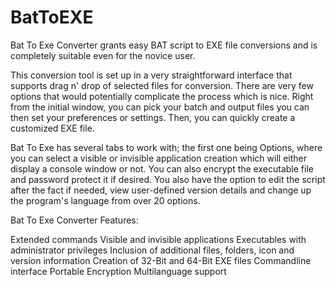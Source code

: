 # BatToEXE

Bat To Exe Converter grants easy BAT script to EXE file conversions and is completely suitable even for the novice user.

This conversion tool is set up in a very straightforward interface that supports drag n' drop of selected files for conversion. There are very few options that would potentially complicate the process which is nice. Right from the initial window, you can pick your batch and output files you can then set your preferences or settings. Then, you can quickly create a customized EXE file.

Bat To Exe has several tabs to work with; the first one being Options, where you can select a visible or invisible application creation which will either display a console window or not. You can also encrypt the executable file and password protect it if desired. You also have the option to edit the script after the fact if needed, view user-defined version details and change up the program's language from over 20 options.

Bat To Exe Converter Features:

Extended commands
Visible and invisible applications
Executables with administrator privileges
Inclusion of additional files, folders, icon and version information
Creation of 32-Bit and 64-Bit EXE files
Commandline interface
Portable
Encryption
Multilanguage support
